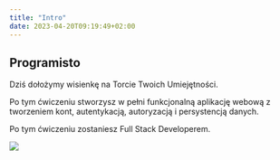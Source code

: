 ```yaml
---
title: "Intro"
date: 2023-04-20T09:19:49+02:00
---
```


## Programisto

Dziś dołożymy wisienkę na Torcie Twoich Umiejętności.

Po tym ćwiczeniu stworzysz w pełni funkcjonalną aplikację webową z tworzeniem kont,
autentykacją, autoryzacją i persystencją danych.

Po tym ćwiczeniu zostaniesz Full Stack Developerem.

![](/fullstack2.jpg?lightbox=false)
